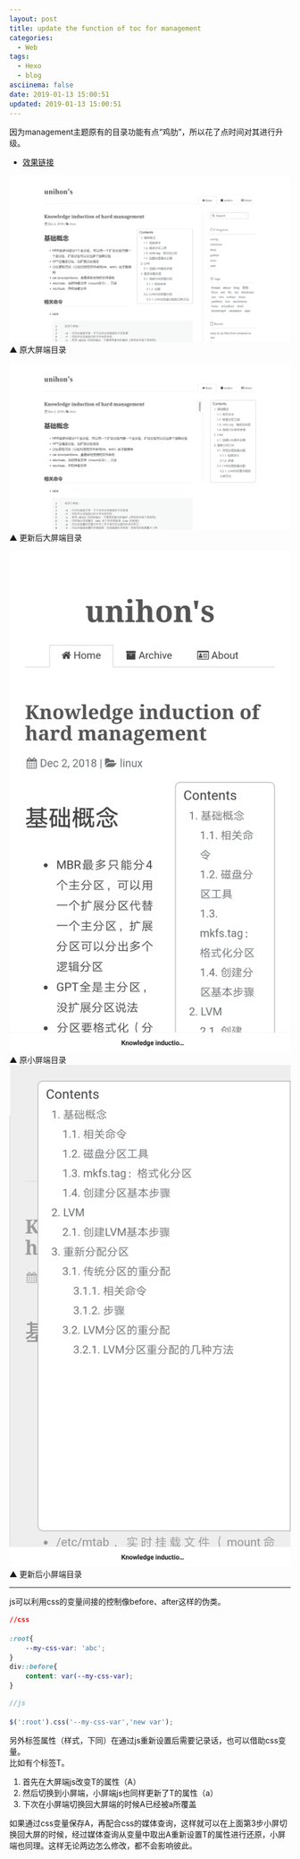 ```yaml
---
layout: post
title: update the function of toc for management
categories:
  - Web
tags:
  - Hexo
  - blog
asciinema: false
date: 2019-01-13 15:00:51
updated: 2019-01-13 15:00:51
---
```


因为management主题原有的目录功能有点“鸡肋”，所以花了点时间对其进行升级。

- [效果链接](https://unihon.github.io/2018-12/knowledge-induction-of-disk-management/)

<!-- more -->

![](/2019-01/update-the-function-of-toc-for-management/20190113_ori_pc.png)
▲ 原大屏端目录

![](/2019-01/update-the-function-of-toc-for-management/20190113_new_pc.png)
▲ 更新后大屏端目录

<img id="sm" src="/2019-01/update-the-function-of-toc-for-management/20190113_ori_m.jpg">
▲ 原小屏端目录

<img id="sm" src="/2019-01/update-the-function-of-toc-for-management/20190113_new_m.jpg">
▲ 更新后小屏端目录

---

js可以利用css的变量间接的控制像before、after这样的伪类。
``` css
//css

:root{
	--my-css-var: 'abc';
}
div::before{
	content: var(--my-css-var);
}

```
``` javaScript
//js

$(':root').css('--my-css-var','new var');

```
另外标签属性（样式，下同）在通过js重新设置后需要记录话，也可以借助css变量。  
比如有个标签T。

1. 首先在大屏端js改变T的属性（A）
2. 然后切换到小屏端，小屏端js也同样更新了T的属性（a）
3. 下次在小屏端切换回大屏端的时候A已经被a所覆盖

如果通过css变量保存A，再配合css的媒体查询，这样就可以在上面第3步小屏切换回大屏的时候，经过媒体查询从变量中取出A重新设置T的属性进行还原，小屏端也同理。这样无论两边怎么修改，都不会影响彼此。

